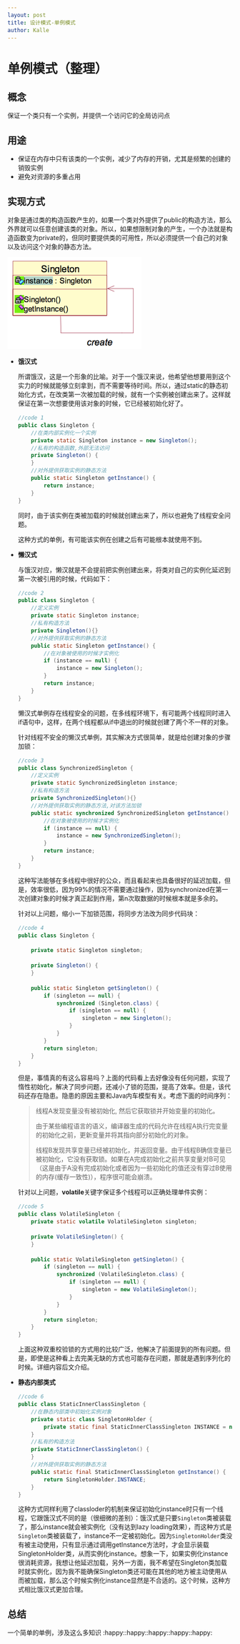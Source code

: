 ```yaml
---
layout: post
title: 设计模式-单例模式
author: Kalle
---
```


# 单例模式（整理）

## 概念

保证一个类只有一个实例，并提供一个访问它的全局访问点

## 用途

* 保证在内存中只有该类的一个实例，减少了内存的开销，尤其是频繁的创建的销毁实例
* 避免对资源的多重占用

## 实现方式

对象是通过类的构造函数产生的，如果一个类对外提供了public的构造方法，那么外界就可以任意创建该类的对象。所以，如果想限制对象的产生，一个办法就是构造函数变为private的，但同时要提供类的可用性，所以必须提供一个自己的对象以及访问这个对象的静态方法。

![Snip20161117_2](images/post/singleton.png)

* **饿汉式**

  所谓饿汉，这是一个形象的比喻。对于一个饿汉来说，他希望他想要用到这个实力的时候就能够立刻拿到，而不需要等待时间。所以，通过static的静态初始化方式，在改类第一次被加载的时候，就有一个实例被创建出来了。这样就保证在第一次想要使用该对象的时候，它已经被初始化好了。

  ~~~java
  //code 1
  public class Singleton {
      //在类内部实例化一个实例
      private static Singleton instance = new Singleton();
      //私有的构造函数,外部无法访问
      private Singleton() {
      }
      //对外提供获取实例的静态方法
      public static Singleton getInstance() {
          return instance;
      }
  }
  ~~~

  同时，由于该实例在类被加载的时候就创建出来了，所以也避免了线程安全问题。

  这种方式的单例，有可能该实例在创建之后有可能根本就使用不到。

* **懒汉式**

  与饿汉对应，懒汉就是不会提前把实例创建出来，将类对自己的实例化延迟到第一次被引用的时候，代码如下：

  ~~~java
  //code 2
  public class Singleton {
      //定义实例
      private static Singleton instance;
      //私有构造方法
      private Singleton(){}
      //对外提供获取实例的静态方法
      public static Singleton getInstance() {
          //在对象被使用的时候才实例化
          if (instance == null) {
              instance = new Singleton();
          }
          return instance;
      }
  }
  ~~~

  懒汉式单例存在线程安全的问题，在多线程环境下，有可能两个线程同时进入if语句中，这样，在两个线程都从if中退出的时候就创建了两个不一样的对象。

  针对线程不安全的懒汉式单例，其实解决方式很简单，就是给创建对象的步骤加锁：

  ~~~java
  //code 3
  public class SynchronizedSingleton {
      //定义实例
      private static SynchronizedSingleton instance;
      //私有构造方法
      private SynchronizedSingleton(){}
      //对外提供获取实例的静态方法,对该方法加锁
      public static synchronized SynchronizedSingleton getInstance() {
          //在对象被使用的时候才实例化
          if (instance == null) {
              instance = new SynchronizedSingleton();
          }
          return instance;
      }
  }
  ~~~

  这种写法能够在多线程中很好的公众，而且看起来也具备很好的延迟加载，但是，效率很低，因为99%的情况不需要通过操作，因为synchronized在第一次创建对象的时候才真正起到作用，第n次取数据的时候根本就是多余的。

  针对以上问题，缩小一下加锁范围，将同步方法改为同步代码块：

  ~~~JAVA
  //code 4
  public class Singleton {

      private static Singleton singleton;

      private Singleton() {
      }

      public static Singleton getSingleton() {
          if (singleton == null) {
              synchronized (Singleton.class) {
                  if (singleton == null) {
                      singleton = new Singleton();
                  }
              }
          }
          return singleton;
      }
  }
  ~~~

  但是，事情真的有这么容易吗？上面的代码看上去好像没有任何问题，实现了惰性初始化，解决了同步问题，还减小了锁的范围，提高了效率。但是，该代码还存在隐患。隐患的原因主要和Java内车模型有关。考虑下面的时间序列：

  > 线程A发现变量没有被初始化, 然后它获取锁并开始变量的初始化。
  >
  > 由于某些编程语言的语义，编译器生成的代码允许在线程A执行完变量的初始化之前，更新变量并将其指向部分初始化的对象。
  >
  > 线程B发现共享变量已经被初始化，并返回变量。由于线程B确信变量已被初始化，它没有获取锁。如果在A完成初始化之前共享变量对B可见（这是由于A没有完成初始化或者因为一些初始化的值还没有穿过B使用的内存(缓存一致性)），程序很可能会崩溃。

  针对以上问题，**volatile**关键字保证多个线程可以正确处理单件实例：

  ~~~java
  //code 5
  public class VolatileSingleton {
      private static volatile VolatileSingleton singleton;

      private VolatileSingleton() {
      }

      public static VolatileSingleton getSingleton() {
          if (singleton == null) {
              synchronized (VolatileSingleton.class) {
                  if (singleton == null) {
                      singleton = new VolatileSingleton();
                  }
              }
          }
          return singleton;
      }
  }
  ~~~

  上面这种双重校验锁的方式用的比较广泛，他解决了前面提到的所有问题。但是，即使是这种看上去完美无缺的方式也可能存在问题，那就是遇到序列化的时候。详细内容后文介绍。

* **静态内部类式**

  ~~~java
  //code 6
  public class StaticInnerClassSingleton {
      //在静态内部类中初始化实例对象
      private static class SingletonHolder {
          private static final StaticInnerClassSingleton INSTANCE = new StaticInnerClassSingleton();
      }
      //私有的构造方法
      private StaticInnerClassSingleton() {
      }
      //对外提供获取实例的静态方法
      public static final StaticInnerClassSingleton getInstance() {
          return SingletonHolder.INSTANCE;
      }
  }
  ~~~

  这种方式同样利用了classloder的机制来保证初始化instance时只有一个线程，它跟饿汉式不同的是（很细微的差别）：饿汉式是只要`Singleton`类被装载了，那么instance就会被实例化（没有达到lazy loading效果），而这种方式是`Singleton`类被装载了，instance不一定被初始化。因为`SingletonHolder`类没有被主动使用，只有显示通过调用getInstance方法时，才会显示装载SingletonHolder类，从而实例化instance。想象一下，如果实例化instance很消耗资源，我想让他延迟加载，另外一方面，我不希望在Singleton类加载时就实例化，因为我不能确保Singleton类还可能在其他的地方被主动使用从而被加载，那么这个时候实例化instance显然是不合适的。这个时候，这种方式相比饿汉式更加合理。


## 总结

一个简单的单例，涉及这么多知识 ​:happy:​​:happy:​ ​:happy:​​:happy:​​:happy:​